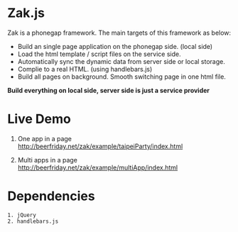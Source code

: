 Zak.js
===

Zak is a phonegap framework. The main targets of this framework as below:

 - Build an single page application on the phonegap side. (local side)
 - Load the html template / script files on the service side.
 - Automatically sync the dynamic data from server side or local storage.
 - Complie to a real HTML. (using handlebars.js)
 - Build all pages on background. Smooth switching page in one html file.


<strong>Build everything on local side, server side is just a service provider</strong>



Live Demo
==================

1. One app in a page
   http://beerfriday.net/zak/example/taipeiParty/index.html

2. Multi apps in a page
   http://beerfriday.net/zak/example/multiApp/index.html



Dependencies
==================
	1. jQuery
	2. handlebars.js
